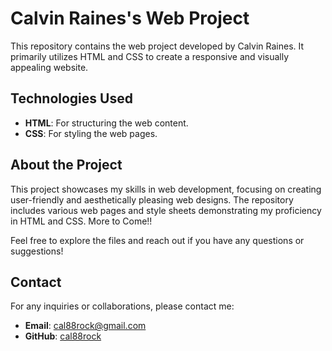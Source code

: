 # Calvin Raines's Web Project

This repository contains the web project developed by Calvin Raines. It primarily utilizes HTML and CSS to create a responsive and visually appealing website.

## Technologies Used

- **HTML**: For structuring the web content.
- **CSS**: For styling the web pages.

## About the Project

This project showcases my skills in web development, focusing on creating user-friendly and aesthetically pleasing web designs. The repository includes various web pages and style sheets demonstrating my proficiency in HTML and CSS. More to Come!!

Feel free to explore the files and reach out if you have any questions or suggestions!

## Contact

For any inquiries or collaborations, please contact me:

- **Email**: [cal88rock@gmail.com](mailto:cal88rock@gmail.com)
- **GitHub**: [cal88rock](https://github.com/cal88rock)
